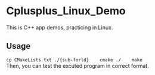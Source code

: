 # Cplusplus_Linux_Demo

This is C++ app demos, practicing in Linux.

## Usage

`cp CMakeLists.txt ./{sub-forld}   
cmake ./   
make`  
Then, you can test the excuted program in correct format.  
